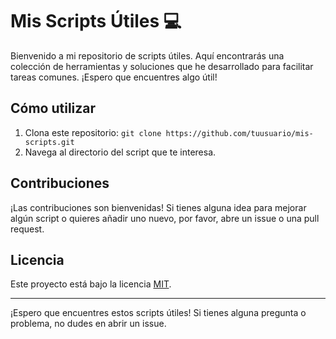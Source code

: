 # Mis Scripts Útiles 💻

Bienvenido a mi repositorio de scripts útiles. Aquí encontrarás una colección de herramientas y soluciones que he desarrollado para facilitar tareas comunes. ¡Espero que encuentres algo útil!

## Cómo utilizar

1. Clona este repositorio: `git clone https://github.com/tuusuario/mis-scripts.git`
2. Navega al directorio del script que te interesa.

## Contribuciones

¡Las contribuciones son bienvenidas! Si tienes alguna idea para mejorar algún script o quieres añadir uno nuevo, por favor, abre un issue o una pull request.

## Licencia

Este proyecto está bajo la licencia [MIT](LICENSE).

---

¡Espero que encuentres estos scripts útiles! Si tienes alguna pregunta o problema, no dudes en abrir un issue.

